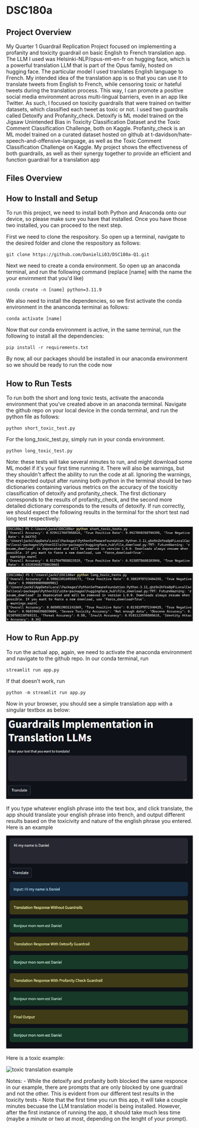 # DSC180a

## Project Overview
My Quarter 1 Guardrail Replication Project focused on implementing a profanity and toxicity guardrail on basic English to French translation app. The LLM I used was Helsinki-NLP/opus-mt-en-fr on hugging face, which is a powerful translation LLM that is part of the Opus family, hosted on hugging face. The particular model I used translates English language to French. My intended idea of the translation app is so that you can use it to translate tweets from English to French, while censoring toxic or hateful tweets during the translation process. This way, I can promote a positive social media environment across multi-lingual barriers, even in an app like Twitter. As such, I focused on toxicity guardrails that were trained on twitter datasets, which classified each tweet as toxic or not. I used two guardrails called Detoxify and Profanity_check. Detoxify is ML model trained on the Jigsaw Unintended Bias in Toxicity Classification Dataset and the Toxic Comment Classification Challenge, both on Kaggle. Profanity_check is an ML model trained on a curated dataset hosted on github at t-davidson/hate-speech-and-offensive-language, as well as the Toxic Comment Classification Challenge on Kaggle. My project shows the effectiveness of both guardrails, as well as their synergy together to provide an efficient and function guardrail for a translation app

## Files Overview

## How to Install and Setup
To run this project, we need to install both Python and Anaconda onto our device, so please make sure you have that installed. Once you have those two installed, you can proceed to the next step.

First we need to clone the respository. So open up a terminal, navigate to the desired folder and clone the respository as follows:

```
git clone https://github.com/DanielLi03/DSC180a-Q1.git
```

Next we need to create a conda environment. So open up an anaconda terminal, and run the following command (replace [name] with the name the your envirnment that you'd like)

```
conda create -n [name] python=3.11.9
```

We also need to install the dependencies, so we first activate the conda environment in the ananconda terminal as follows:
```
conda activate [name]
```

Now that our conda environment is active, in the same terminal, run the following to install all the dependencies:
```
pip install -r requirements.txt
```

By now, all our packages should be installed in our anaconda environment so we should be ready to run the code now

## How to Run Tests
To run both the short and long toxic tests, activate the anaconda environment that you've created above in an anaconda terminal. Navigate the github repo on your local device in the conda terminal, and run the python file as follows:
```
python short_toxic_test.py
```

For the long_toxic_test.py, simply run in your conda environment.
```
python long_toxic_test.py
```

Note: these tests will take several minutes to run, and might download some ML model if it's your first time running it. There will also be warnings, but they shouldn't affect the ability to run the code at all. Ignoring the warnings, the expected output after running both python in the terminal should be two dictionaries containing various metrics on the accuracy of the toxicitiy classification of detoxify and profanity_check. The first dictionary corresponds to the results of profanity_check, and the second more detailed dictionary corresponds to the results of detoxify. If run correctly, we should expect the following results in the terminal for the short test nad long test respectively:

![short toxic test results](/images/short_test_results.png)


![long toxic test results](/images/long_test_results.png)

## How to Run App.py
To run the actual app, again, we need to activate the anaconda environment and navigate to the github repo. In our conda terminal, run

```
streamlit run app.py
```

If that doesn't work, run 

```
python -m streamlit run app.py
```

Now in your browser, you should see a simple translation app with a singular textbox as below:

![naked translation app](/images/app.png)

If you type whatever english phrase into the text box, and click translate, the app should translate your english phrase into french, and output different results based on the toxicivity and nature of the english phrase you entered. Here is an example 

![clean translation example](/images/clean_app_example.png)

Here is a toxic example:

![toxic translation example](/images/toxic_app_exmaple.png)

Notes:
    - While the detoxify and profanity both blocked the same responce in our example, there are prompts that are only blocked by one guardrail and not the other. This is evident from our different test results in the toxicity tests
    - Note that the first time you run this app, it will take a couple minutes becuase the LLM translation model is being installed. However, after the first instance of running the app, it should take much less time (maybe a minute or two at most, depending on the lenght of your prompt).